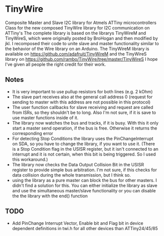 # TinyWire
Composite Master and Slave I2C library for Atmels ATTiny microcontrollers
Class for the new composed TinyWire library for I2C communication on ATTiny's
The complete library is based on the librarys TinyWireM and TinyWireS, which were originally posted by
BroHogan and then modified by jkl. I recomposed their code to unite slave and master functionality similar
to the behavior of the Wire library on an Arduino. The TinyWireM library is available on https://github.com/adafruit/TinyWireM
and the TinyWireS library on https://github.com/rambo/TinyWire/tree/master/TinyWireS
I hope I've given all people the right credit for their work.

## Notes
 * It is very important to use pullup resistors for both lines (e.g. 2 kOhm)
 * The slave part receives also at the general call address 0 (request for sending to master with this address are not possible in this protocol)
 * The user function callbacks for slave receiving and request are called from ISRs, so they shouldn't be to long. Also I'm not sure, if it is save to use master functions inside of it.
 * The library now watches the bus and tracks, if it is busy. With this it only start a master send operation, if the bus is free. Otherwise it returns the corresponding error
 * For detecting Stop Conditions the library uses the PinChangeInterrupt on SDA, so you have to change the library, if you want to use it. (There is a Stop Condition flag in the USISR register, but it isn't connected to an interrupt and it is not certain, when this bit is being triggered. So I used this workaround.)
 * The library now checks the Data Output Collision Bit in the USISR register to provide simple bus arbitration. I'm not sure, if this checks for data collision during the whole transmission, but I think so.
 * using the library as a pure master can block the bus for other masters. I didn't find a solution for this. You can either initialize the library as slave and use the simultaneous master/slave functionality or you can disable the the library with the end() function

## TODO
 * Add PinChange Interrupt Vector, Enable bit and Flag bit in device dependent definitions in twi.h for all other devices than ATTiny24/45/85
